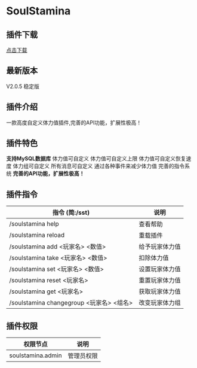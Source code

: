 # SoulStamina
## 插件下载
[点击下载](https://github.com/MySoulcutting/SoulStamina/releases)
## 最新版本
V2.0.5 稳定版
## 插件介绍
一款高度自定义体力值插件,完善的API功能，扩展性极高！

## 插件特色
 **支持MySQL数据库**
 体力值可自定义
 体力值可自定义上限
 体力值可自定义恢复速度
 体力组可自定义
 所有消息可自定义
 通过各种事件来减少体力值
 完善的指令系统
 **完善的API功能，扩展性极高！**
## 插件指令
| 指令 (简:/sst)                         | 说明      |
|-------------------------------------|---------|
| /soulstamina help                   | 查看帮助    |
| /soulstamina reload                 | 重载插件    |
| /soulstamina add <玩家名> <数值>         | 给予玩家体力值 |
| /soulstamina take <玩家名> <数值>        | 扣除体力值   |
| /soulstamina set <玩家名> <数值>         | 设置玩家体力值 |
| /soulstamina reset <玩家名>            | 重置玩家体力值 |
| /soulstamina get <玩家名>              | 获取玩家体力值 |
| /soulstamina changegroup <玩家名> <组名> | 改变玩家体力组 |
## 插件权限
| 权限节点              | 说明    |
|-------------------|-------|
| soulstamina.admin | 管理员权限 |

